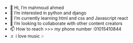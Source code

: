 - 👋 Hi, I’m mahmoud ahmed
- 👀 I’m interested in python and django 
- 🌱 I’m currently learning html and css and Javascript react 
- 💞️ I’m looking to collaborate with other content creators
- 📫 How to reach >>> _my_ phone number :01015410844
- ♬ i love music 🎶 

<!---
mahmoud9050/mahmoud9050 is a ✨ special ✨ repository because its `README.md` (this file) appears on your GitHub profile.
You can click the Preview link to take a look at your changes.
--->
